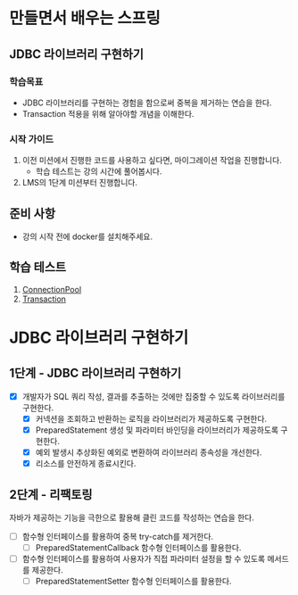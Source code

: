 # 만들면서 배우는 스프링

## JDBC 라이브러리 구현하기

### 학습목표

- JDBC 라이브러리를 구현하는 경험을 함으로써 중복을 제거하는 연습을 한다.
- Transaction 적용을 위해 알아야할 개념을 이해한다.

### 시작 가이드

1. 이전 미션에서 진행한 코드를 사용하고 싶다면, 마이그레이션 작업을 진행합니다.
    - 학습 테스트는 강의 시간에 풀어봅시다.
2. LMS의 1단계 미션부터 진행합니다.

## 준비 사항

- 강의 시작 전에 docker를 설치해주세요.

## 학습 테스트

1. [ConnectionPool](study/src/test/java/connectionpool)
2. [Transaction](study/src/test/java/transaction)

# JDBC 라이브러리 구현하기

## 1단계 - JDBC 라이브러리 구현하기

- [x] 개발자가 SQL 쿼리 작성, 결과를 추출하는 것에만 집중할 수 있도록 라이브러리를 구현한다.
    - [x] 커넥션을 조회하고 반환하는 로직을 라이브러리가 제공하도록 구현한다.
    - [x] PreparedStatement 생성 및 파라미터 바인딩을 라이브러리가 제공하도록 구현한다.
    - [x] 예외 발생시 추상화된 예외로 변환하여 라이브러리 종속성을 개선한다.
    - [x] 리소스를 안전하게 종료시킨다.

## 2단계 - 리팩토링

자바가 제공하는 기능을 극한으로 활용해 클린 코드를 작성하는 연습을 한다.

- [ ] 함수형 인터페이스를 활용하여 중복 try-catch를 제거한다.
    - [ ] PreparedStatementCallback 함수형 인터페이스를 활용한다.
- [ ] 함수형 인터페이스를 활용하여 사용자가 직접 파라미터 설정을 할 수 있도록 메서드를 제공한다.
    - [ ] PreparedStatementSetter 함수형 인터페이스를 활용한다. 
